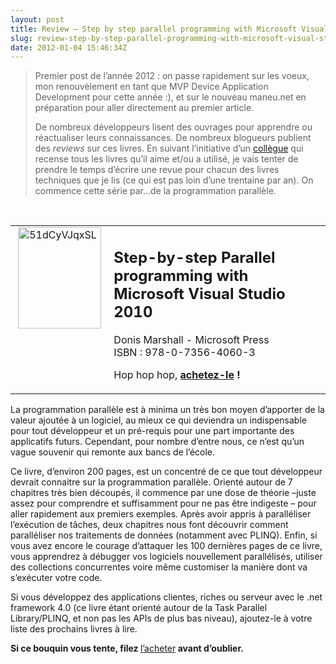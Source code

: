 ```yaml
---
layout: post
title: Review – Step by step parallel programming with Microsoft Visual Studio 2010
slug: review-step-by-step-parallel-programming-with-microsoft-visual-studio-2010
date: 2012-01-04 15:46:34Z
---
```


<blockquote> <p>Premier post de l’année 2012 : on passe rapidement sur les voeux, mon renouvèlement en tant que MVP Device Application Development pour cette année :), et sur le nouveau maneu.net en préparation pour aller directement au premier article.</p> <p>De nombreux développeurs lisent des ouvrages pour apprendre ou réactualiser leurs connaissances. De nombreux blogueurs publient des <em>reviews</em> sur ces livres. En suivant l’initiative d’un <a href="http://www.ocmlire.fr">collègue</a> qui recense tous les livres qu’il aime et/ou a utilisé, je vais tenter de prendre le temps d’écrire une revue pour chacun des livres techniques que je lis (ce qui est pas loin d’une trentaine par an). On commence cette série par…de la programmation parallèle.</p></blockquote> <p>&nbsp;</p> <table border="0" cellspacing="0" cellpadding="2" width="619"> <tbody> <tr> <td valign="top" width="148"><a href="http://blog.maneu.org/wp-content/uploads/2012/01/51dCyVJqxSL.jpg"><img style="background-image: none; border-right-width: 0px; padding-left: 0px; padding-right: 0px; display: block; float: none; border-top-width: 0px; border-bottom-width: 0px; margin-left: auto; border-left-width: 0px; margin-right: auto; padding-top: 0px" title="51dCyVJqxSL" border="0" alt="51dCyVJqxSL" src="http://blog.maneu.org/wp-content/uploads/2012/01/51dCyVJqxSL_thumb.jpg" width="133" height="162"></a></td> <td valign="top" width="469"> <h2>Step-by-step Parallel programming with Microsoft Visual Studio 2010</h2> <p>Donis Marshall - Microsoft Press <br>ISBN : 978-0-7356-4060-3</p> <p>Hop hop hop, <strong><a href="http://astore.amazon.com/chriscorn02-20/detail/0735640602">achetez-le</a> !</strong></p></td></tr></tbody></table> <p>La programmation parallèle est à minima un très bon moyen d’apporter de la valeur ajoutée à un logiciel, au mieux ce qui deviendra un indispensable pour tout développeur et un pré-requis pour une part importante des applicatifs futurs. Cependant, pour nombre d’entre nous, ce n’est qu’un vague souvenir qui remonte aux bancs de l’école.</p> <p>Ce livre, d’environ 200 pages, est un concentré de ce que tout développeur devrait connaitre sur la programmation parallèle. Orienté autour de 7 chapitres très bien découpés, il commence par une dose de théorie –juste assez pour comprendre et suffisamment pour ne pas être indigeste – pour aller rapidement aux premiers exemples. Après avoir appris à paralléliser l’exécution de tâches, deux chapitres nous font découvrir comment paralléliser nos traitements de données (notamment avec PLINQ). Enfin, si vous avez encore le courage d’attaquer les 100 dernières pages de ce livre, vous apprendrez à débugger vos logiciels nouvellement parallélisés, utiliser des collections concurrentes voire même customiser la manière dont va s’exécuter votre code.</p> <p>Si vous développez des applications clientes, riches ou serveur avec le .net framework 4.0 (ce livre étant orienté autour de la Task Parallel Library/PLINQ, et non pas les APIs de plus bas niveau), ajoutez-le à votre liste des prochains livres à lire.</p> <p><strong>Si ce bouquin vous tente, filez </strong><a href="http://astore.amazon.com/chriscorn02-20/detail/0735640602">l’acheter</a><strong></strong><strong> avant d’oublier.</strong></p>

